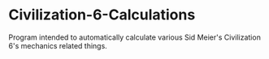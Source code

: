 # Civilization-6-Calculations
Program intended to automatically calculate various Sid Meier's Civilization 6's mechanics related things.
